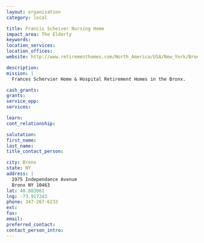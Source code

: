 ```yaml
---
layout: organization
category: local

title: Francis Scheiver Nursing Home
impact_area: The Elderly
keywords: 
location_services: 
location_offices: 
website: http://www.retirementhomes.com/North_America/USA/New_York/Bronx/Retirement_Homes/Independent_living/Frances_Schervier_Home_&_Hospital.htm

description: 
mission: |
  Frances Schervier Home & Hospital Retirement Homes in the Bronx.

cash_grants: 
grants: 
service_opp: 
services: 

learn: 
cont_relationship: 

salutation: 
first_name: 
last_name: 
title_contact_person: 

city: Bronx
state: NY
address: |
  2975 Independance Avenue  
  Bronx NY 10463
lat: 40.883061
lng: -73.917243
phone: 347-267-6233
ext: 
fax: 
email: 
preferred_contact: 
contact_person_intro: 
---
```

